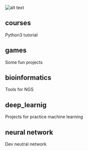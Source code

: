
![alt text](https://miro.medium.com/max/1078/1*tB7A_yPas_yS-COk-WnzFQ.jpeg)


## courses
Python3 tutorial

## games
Some fun projects

## bioinformatics
Tools for NGS

## deep_learnig
Projects for practice machine learning

## neural network
Dev neutral network
